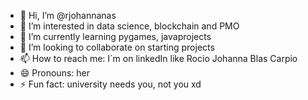 - 👋 Hi, I’m @rjohannanas
- 👀 I’m interested in data science, blockchain and PMO
- 🌱 I’m currently learning pygames, javaprojects  
- 💞️ I’m looking to collaborate on starting projects
- 📫 How to reach me: I´m on linkedIn like Rocio Johanna Blas Carpio
- 😄 Pronouns: her
- ⚡ Fun fact: university needs you, not you xd

<!---
rjohannanas/rjohannanas is a ✨ special ✨ repository because its `README.md` (this file) appears on your GitHub profile.
You can click the Preview link to take a look at your changes.
--->
